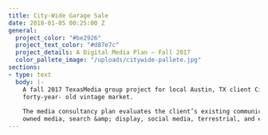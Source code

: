 ```yaml
---
title: City-Wide Garage Sale
date: 2018-01-05 00:25:00 Z
general:
  project_color: "#be2926"
  project_text_color: "#d87e7c"
  project_details: A Digital Media Plan – Fall 2017
  color_pallete_image: "/uploads/citywide-pallete.jpg"
sections:
- type: text
  body: |-
    A fall 2017 TexasMedia group project for local Austin, TX client City-Wide Garage Sale, a
    forty-year- old vintage market.
  
    The media consultancy plan evaluates the client’s existing communication efforts and proposes
    owned media, search &amp; display, social media, terrestrial, and eCommerce recommendations.
---
```


